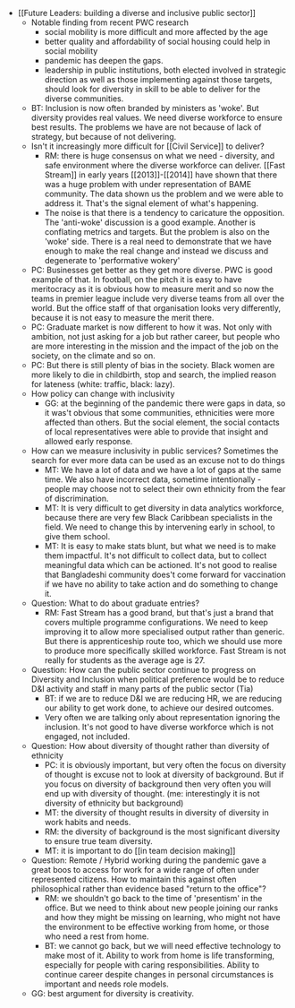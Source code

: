 - [[Future Leaders: building a diverse and inclusive public sector]]
	- Notable finding from recent PWC research
		- social mobility is more difficult and more affected by the age
		- better quality and affordability of social housing could help in social mobility
		- pandemic has deepen the gaps.
		- leadership in public institutions, both elected involved in strategic direction as well as those implementing against those targets, should look for diversity in skill to be able to deliver for the diverse communities.
	- BT: Inclusion is now often branded by ministers as 'woke'. But diversity provides real values. We need diverse workforce to ensure best results. The problems we have are not because of lack of strategy, but because of not delivering.
	- Isn't it increasingly more difficult for [[Civil Service]] to deliver?
		- RM: there is huge consensus on what we need - diversity, and safe environment where the diverse workforce can deliver. [[Fast Stream]] in early years [[2013]]-[[2014]] have shown that there was a huge problem with under representation of BAME community. The data shown us the problem and we were able to address it. That's the signal element of what's happening.
		- The noise is that there is a tendency to caricature the opposition. The 'anti-woke' discussion is a good example. Another is conflating metrics and targets. But the problem is also on the 'woke' side. There is a real need to demonstrate that we have enough to make the real change and instead we discuss and degenerate to 'performative wokery'
	- PC: Businesses get better as they get more diverse. PWC is good example of that. In football, on the pitch it is easy to have meritocracy as it is obvious how to measure merit and so now the teams in premier league include very diverse teams from all over the world. But the office staff of that organisation looks very differently, because it is not easy to measure the merit there.
	- PC: Graduate market is now different to how it was. Not only with ambition, not just asking for a job but rather career, but people who are more interesting in the mission and the impact of the job on the society, on the climate and so on.
	- PC: But there is still plenty of bias in the society. Black women are more likely to die in childbirth, stop and search, the implied reason for lateness (white: traffic, black: lazy).
	- How policy can change with inclusivity
		- GG: at the beginning of the pandemic there were gaps in data, so it was't obvious that some communities, ethnicities were more affected than others. But the social element, the social contacts of local representatives were able to provide that insight and allowed early response.
	- How can we measure inclusivity in public services? Sometimes the search for ever more data can be used as an excuse not to do things
		- MT: We have a lot of data and we have a lot of gaps at the same time. We also have incorrect data, sometime intentionally - people may choose not to select their own ethnicity from the fear of discrimination.
		- MT: It is very difficult to get diversity in data analytics workforce, because there are very few Black Caribbean specialists in the field. We need to change this by intervening early in school, to give them school.
		- MT: It is easy to make stats blunt, but what we need is to make them impactful. It's not difficult to collect data, but to collect meaningful data which can be actioned. It's not good to realise that Bangladeshi community does't come forward for vaccination if we have no ability to take action and do something to change it.
	- Question: What to do about graduate entries?
		- RM: Fast Stream has a good brand, but that's just a brand that covers multiple programme configurations. We need to keep improving it to allow more specialised output rather than generic. But there is apprenticeship route too, which we should use more to produce more specifically skilled workforce. Fast Stream is not really for students as the average age is 27.
	- Question: How can the public sector continue to progress on Diversity and Inclusion when political preference would be to reduce D&I activity and staff in many parts of the public sector (Tia)
		- BT: if we are to reduce D&I we are reducing HR, we are reducing our ability to get work done, to achieve our desired outcomes.
		- Very often we are talking only about representation ignoring the inclusion. It's not good to have diverse workforce which is not engaged, not included.
	- Question: How about diversity of thought rather than diversity of ethnicity
		- PC: it is obviously important, but very often the focus on diversity of thought is excuse not to look at diversity of background. But if you focus on diversity of background then very often you will end up with diversity of thought. (me: interestingly it is not diversity of ethnicity but background)
		- MT: the diversity of thought results in diversity of diversity in work habits and needs.
		- RM: the diversity of background is the most significant diversity to ensure true team diversity.
		- MT: it is important to do [[in team decision making]]
	- Question: Remote / Hybrid working during the pandemic gave a great boos to access for work for a wide range of often under represented citizens. How to maintain this against often philosophical rather than evidence based "return to the office"?
		- RM: we shouldn't go back to the time of 'presentism' in the office. But we need to think about new people joining our ranks and how they might be missing on learning, who might not have the environment to be effective working from home, or those who need a rest from home.
		- BT: we cannot go back, but we will need effective technology to make most of it. Ability to work from home is life transforming, especially for people with caring responsibilities. Ability to continue career despite changes in personal circumstances is important and needs role models.
	- GG: best argument for diversity is creativity.